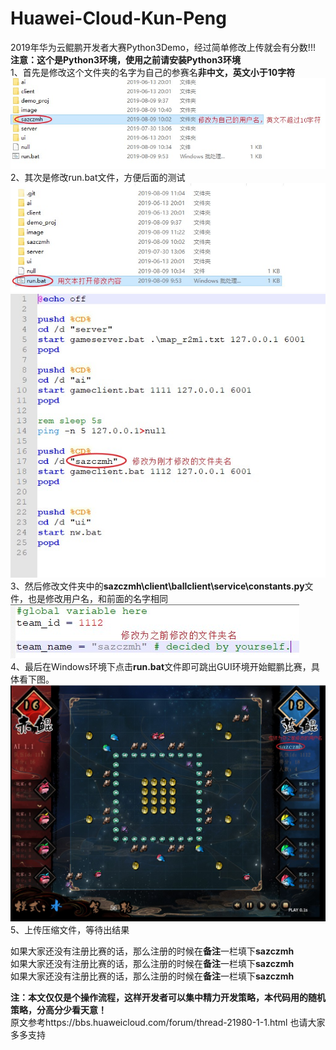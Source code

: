# Huawei-Cloud-Kun-Peng
2019年华为云鲲鹏开发者大赛Python3Demo，经过简单修改上传就会有分数!!!  
**注意：这个是Python3环境，使用之前请安装Python3环境**  
1、首先是修改这个文件夹的名字为自己的参赛名**非中文，英文小于10字符**  
![image](https://github.com/sazczmh/Huawei-Cloud-Kun-Peng/blob/master/image/1%E4%BF%AE%E6%94%B9%E6%96%87%E4%BB%B6%E5%A4%B9%E5%90%8D.jpg)    
2、其次是修改run.bat文件，方便后面的测试    
![image](https://github.com/sazczmh/Huawei-Cloud-Kun-Peng/blob/master/image/2%E4%BF%AE%E6%94%B9run.bat.jpg)  
![image](https://github.com/sazczmh/Huawei-Cloud-Kun-Peng/blob/master/image/2%E4%BF%AE%E6%94%B9run.bat%E5%86%85%E5%AE%B9.jpg)    
3、然后修改文件夹中的**sazczmh\client\ballclient\service\constants.py**文件，也是修改用户名，和前面的名字相同  
![image](https://github.com/sazczmh/Huawei-Cloud-Kun-Peng/blob/master/image/3%E4%BF%AE%E6%94%B9%E7%94%A8%E6%88%B7%E5%90%8D.jpg)  
4、最后在Windows环境下点击**run.bat**文件即可跳出GUI环境开始鲲鹏比赛，具体看下图。  
![image](https://github.com/sazczmh/Huawei-Cloud-Kun-Peng/blob/master/image/5%E8%BF%90%E8%A1%8C%E4%BE%8B%E5%AD%90.jpg)    
5、上传压缩文件，等待出结果

如果大家还没有注册比赛的话，那么注册的时候在**备注**一栏填下**sazczmh**  
如果大家还没有注册比赛的话，那么注册的时候在**备注**一栏填下**sazczmh**  
如果大家还没有注册比赛的话，那么注册的时候在**备注**一栏填下**sazczmh**  

**注：本文仅仅是个操作流程，这样开发者可以集中精力开发策略，本代码用的随机策略，分高分少看天意！**  
原文参考https://bbs.huaweicloud.com/forum/thread-21980-1-1.html   也请大家多多支持  

